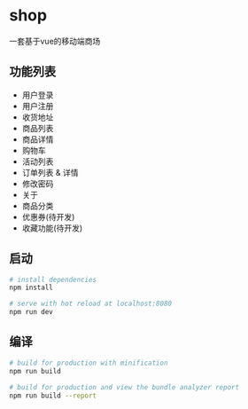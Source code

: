 # shop

一套基于vue的移动端商场

## 功能列表
- 用户登录
- 用户注册
- 收货地址
- 商品列表
- 商品详情
- 购物车
- 活动列表
- 订单列表 & 详情
- 修改密码
- 关于
- 商品分类
- 优惠券(待开发)
- 收藏功能(待开发)

## 启动

``` bash
# install dependencies
npm install

# serve with hot reload at localhost:8080
npm run dev

```
## 编译
```bash
# build for production with minification
npm run build

# build for production and view the bundle analyzer report
npm run build --report
```

